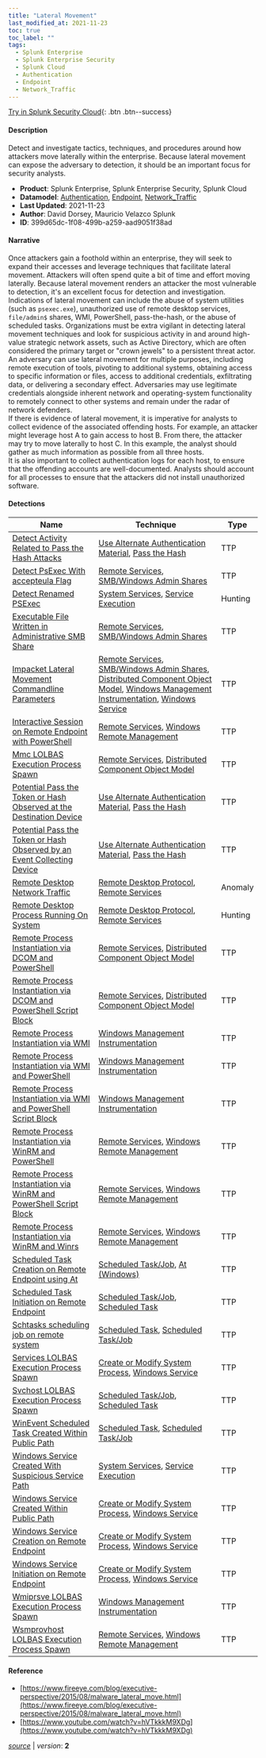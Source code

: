 ```yaml
---
title: "Lateral Movement"
last_modified_at: 2021-11-23
toc: true
toc_label: ""
tags:
  - Splunk Enterprise
  - Splunk Enterprise Security
  - Splunk Cloud
  - Authentication
  - Endpoint
  - Network_Traffic
---
```


[Try in Splunk Security Cloud](https://www.splunk.com/en_us/cyber-security.html){: .btn .btn--success}

#### Description

Detect and investigate tactics, techniques, and procedures around how attackers move laterally within the enterprise. Because lateral movement can expose the adversary to detection, it should be an important focus for security analysts.

- **Product**: Splunk Enterprise, Splunk Enterprise Security, Splunk Cloud
- **Datamodel**: [Authentication](https://docs.splunk.com/Documentation/CIM/latest/User/Authentication), [Endpoint](https://docs.splunk.com/Documentation/CIM/latest/User/Endpoint), [Network_Traffic](https://docs.splunk.com/Documentation/CIM/latest/User/NetworkTraffic)
- **Last Updated**: 2021-11-23
- **Author**: David Dorsey, Mauricio Velazco Splunk
- **ID**: 399d65dc-1f08-499b-a259-aad9051f38ad

#### Narrative

Once attackers gain a foothold within an enterprise, they will seek to expand their accesses and leverage techniques that facilitate lateral movement. Attackers will often spend quite a bit of time and effort moving laterally. Because lateral movement renders an attacker the most vulnerable to detection, it's an excellent focus for detection and investigation.\
Indications of lateral movement can include the abuse of system utilities (such as `psexec.exe`), unauthorized use of remote desktop services, `file/admin$` shares, WMI, PowerShell, pass-the-hash, or the abuse of scheduled tasks. Organizations must be extra vigilant in detecting lateral movement techniques and look for suspicious activity in and around high-value strategic network assets, such as Active Directory, which are often considered the primary target or "crown jewels" to a persistent threat actor.\
An adversary can use lateral movement for multiple purposes, including remote execution of tools, pivoting to additional systems, obtaining access to specific information or files, access to additional credentials, exfiltrating data, or delivering a secondary effect. Adversaries may use legitimate credentials alongside inherent network and operating-system functionality to remotely connect to other systems and remain under the radar of network defenders.\
If there is evidence of lateral movement, it is imperative for analysts to collect evidence of the associated offending hosts. For example, an attacker might leverage host A to gain access to host B. From there, the attacker may try to move laterally to host C. In this example, the analyst should gather as much information as possible from all three hosts. \
 It is also important to collect authentication logs for each host, to ensure that the offending accounts are well-documented. Analysts should account for all processes to ensure that the attackers did not install unauthorized software.

#### Detections

| Name        | Technique   | Type         |
| ----------- | ----------- |--------------|
| [Detect Activity Related to Pass the Hash Attacks](/endpoint/detect_activity_related_to_pass_the_hash_attacks/) | [Use Alternate Authentication Material](/tags/#use-alternate-authentication-material), [Pass the Hash](/tags/#pass-the-hash) | TTP |
| [Detect PsExec With accepteula Flag](/endpoint/detect_psexec_with_accepteula_flag/) | [Remote Services](/tags/#remote-services), [SMB/Windows Admin Shares](/tags/#smb/windows-admin-shares) | TTP |
| [Detect Renamed PSExec](/endpoint/detect_renamed_psexec/) | [System Services](/tags/#system-services), [Service Execution](/tags/#service-execution) | Hunting |
| [Executable File Written in Administrative SMB Share](/endpoint/executable_file_written_in_administrative_smb_share/) | [Remote Services](/tags/#remote-services), [SMB/Windows Admin Shares](/tags/#smb/windows-admin-shares) | TTP |
| [Impacket Lateral Movement Commandline Parameters](/endpoint/impacket_lateral_movement_commandline_parameters/) | [Remote Services](/tags/#remote-services), [SMB/Windows Admin Shares](/tags/#smb/windows-admin-shares), [Distributed Component Object Model](/tags/#distributed-component-object-model), [Windows Management Instrumentation](/tags/#windows-management-instrumentation), [Windows Service](/tags/#windows-service) | TTP |
| [Interactive Session on Remote Endpoint with PowerShell](/endpoint/interactive_session_on_remote_endpoint_with_powershell/) | [Remote Services](/tags/#remote-services), [Windows Remote Management](/tags/#windows-remote-management) | TTP |
| [Mmc LOLBAS Execution Process Spawn](/endpoint/mmc_lolbas_execution_process_spawn/) | [Remote Services](/tags/#remote-services), [Distributed Component Object Model](/tags/#distributed-component-object-model) | TTP |
| [Potential Pass the Token or Hash Observed at the Destination Device](/endpoint/potential_pass_the_token_or_hash_observed_at_the_destination_device/) | [Use Alternate Authentication Material](/tags/#use-alternate-authentication-material), [Pass the Hash](/tags/#pass-the-hash) | TTP |
| [Potential Pass the Token or Hash Observed by an Event Collecting Device](/endpoint/potential_pass_the_token_or_hash_observed_by_an_event_collecting_device/) | [Use Alternate Authentication Material](/tags/#use-alternate-authentication-material), [Pass the Hash](/tags/#pass-the-hash) | TTP |
| [Remote Desktop Network Traffic](/network/remote_desktop_network_traffic/) | [Remote Desktop Protocol](/tags/#remote-desktop-protocol), [Remote Services](/tags/#remote-services) | Anomaly |
| [Remote Desktop Process Running On System](/endpoint/remote_desktop_process_running_on_system/) | [Remote Desktop Protocol](/tags/#remote-desktop-protocol), [Remote Services](/tags/#remote-services) | Hunting |
| [Remote Process Instantiation via DCOM and PowerShell](/endpoint/remote_process_instantiation_via_dcom_and_powershell/) | [Remote Services](/tags/#remote-services), [Distributed Component Object Model](/tags/#distributed-component-object-model) | TTP |
| [Remote Process Instantiation via DCOM and PowerShell Script Block](/endpoint/remote_process_instantiation_via_dcom_and_powershell_script_block/) | [Remote Services](/tags/#remote-services), [Distributed Component Object Model](/tags/#distributed-component-object-model) | TTP |
| [Remote Process Instantiation via WMI](/endpoint/remote_process_instantiation_via_wmi/) | [Windows Management Instrumentation](/tags/#windows-management-instrumentation) | TTP |
| [Remote Process Instantiation via WMI and PowerShell](/endpoint/remote_process_instantiation_via_wmi_and_powershell/) | [Windows Management Instrumentation](/tags/#windows-management-instrumentation) | TTP |
| [Remote Process Instantiation via WMI and PowerShell Script Block](/endpoint/remote_process_instantiation_via_wmi_and_powershell_script_block/) | [Windows Management Instrumentation](/tags/#windows-management-instrumentation) | TTP |
| [Remote Process Instantiation via WinRM and PowerShell](/endpoint/remote_process_instantiation_via_winrm_and_powershell/) | [Remote Services](/tags/#remote-services), [Windows Remote Management](/tags/#windows-remote-management) | TTP |
| [Remote Process Instantiation via WinRM and PowerShell Script Block](/endpoint/remote_process_instantiation_via_winrm_and_powershell_script_block/) | [Remote Services](/tags/#remote-services), [Windows Remote Management](/tags/#windows-remote-management) | TTP |
| [Remote Process Instantiation via WinRM and Winrs](/endpoint/remote_process_instantiation_via_winrm_and_winrs/) | [Remote Services](/tags/#remote-services), [Windows Remote Management](/tags/#windows-remote-management) | TTP |
| [Scheduled Task Creation on Remote Endpoint using At](/endpoint/scheduled_task_creation_on_remote_endpoint_using_at/) | [Scheduled Task/Job](/tags/#scheduled-task/job), [At (Windows)](/tags/#at-(windows)) | TTP |
| [Scheduled Task Initiation on Remote Endpoint](/endpoint/scheduled_task_initiation_on_remote_endpoint/) | [Scheduled Task/Job](/tags/#scheduled-task/job), [Scheduled Task](/tags/#scheduled-task) | TTP |
| [Schtasks scheduling job on remote system](/endpoint/schtasks_scheduling_job_on_remote_system/) | [Scheduled Task](/tags/#scheduled-task), [Scheduled Task/Job](/tags/#scheduled-task/job) | TTP |
| [Services LOLBAS Execution Process Spawn](/endpoint/services_lolbas_execution_process_spawn/) | [Create or Modify System Process](/tags/#create-or-modify-system-process), [Windows Service](/tags/#windows-service) | TTP |
| [Svchost LOLBAS Execution Process Spawn](/endpoint/svchost_lolbas_execution_process_spawn/) | [Scheduled Task/Job](/tags/#scheduled-task/job), [Scheduled Task](/tags/#scheduled-task) | TTP |
| [WinEvent Scheduled Task Created Within Public Path](/endpoint/winevent_scheduled_task_created_within_public_path/) | [Scheduled Task](/tags/#scheduled-task), [Scheduled Task/Job](/tags/#scheduled-task/job) | TTP |
| [Windows Service Created With Suspicious Service Path](/endpoint/windows_service_created_with_suspicious_service_path/) | [System Services](/tags/#system-services), [Service Execution](/tags/#service-execution) | TTP |
| [Windows Service Created Within Public Path](/endpoint/windows_service_created_within_public_path/) | [Create or Modify System Process](/tags/#create-or-modify-system-process), [Windows Service](/tags/#windows-service) | TTP |
| [Windows Service Creation on Remote Endpoint](/endpoint/windows_service_creation_on_remote_endpoint/) | [Create or Modify System Process](/tags/#create-or-modify-system-process), [Windows Service](/tags/#windows-service) | TTP |
| [Windows Service Initiation on Remote Endpoint](/endpoint/windows_service_initiation_on_remote_endpoint/) | [Create or Modify System Process](/tags/#create-or-modify-system-process), [Windows Service](/tags/#windows-service) | TTP |
| [Wmiprsve LOLBAS Execution Process Spawn](/endpoint/wmiprsve_lolbas_execution_process_spawn/) | [Windows Management Instrumentation](/tags/#windows-management-instrumentation) | TTP |
| [Wsmprovhost LOLBAS Execution Process Spawn](/endpoint/wsmprovhost_lolbas_execution_process_spawn/) | [Remote Services](/tags/#remote-services), [Windows Remote Management](/tags/#windows-remote-management) | TTP |

#### Reference

* [https://www.fireeye.com/blog/executive-perspective/2015/08/malware_lateral_move.html](https://www.fireeye.com/blog/executive-perspective/2015/08/malware_lateral_move.html)
* [https://www.youtube.com/watch?v=hVTkkkM9XDg](https://www.youtube.com/watch?v=hVTkkkM9XDg)



[*source*](https://github.com/splunk/security_content/tree/develop/stories/lateral_movement.yml) \| *version*: **2**